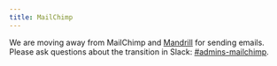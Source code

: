 ```yaml
---
title: MailChimp
---
```


We are moving away from MailChimp and [Mandrill](../mandrill/) for sending emails. Please ask questions about the transition in Slack: [#admins-mailchimp](https://gsa-tts.slack.com/messages/admins-mailchimp).
